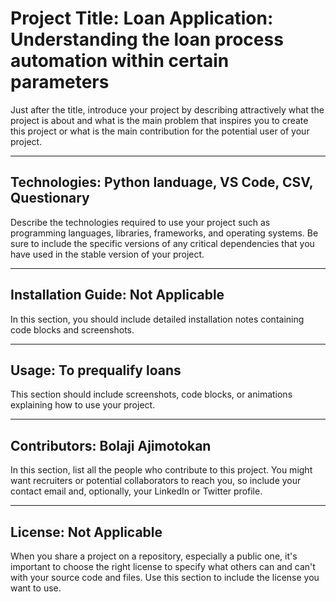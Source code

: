 # Project Title: Loan Application: Understanding the loan process automation within certain parameters

Just after the title, introduce your project by describing attractively what the project is about and what is the main problem that inspires you to create this project or what is the main contribution for the potential user of your project.

---

## Technologies: Python landuage, VS Code, CSV, Questionary

Describe the technologies required to use your project such as programming languages, libraries, frameworks, and operating systems. Be sure to include the specific versions of any critical dependencies that you have used in the stable version of your project.

---

## Installation Guide: Not Applicable

In this section, you should include detailed installation notes containing code blocks and screenshots.

---

## Usage: To prequalify loans

This section should include screenshots, code blocks, or animations explaining how to use your project.

---

## Contributors: Bolaji Ajimotokan

In this section, list all the people who contribute to this project. You might want recruiters or potential collaborators to reach you, so include your contact email and, optionally, your LinkedIn or Twitter profile.

---

## License: Not Applicable

When you share a project on a repository, especially a public one, it's important to choose the right license to specify what others can and can't with your source code and files. Use this section to include the license you want to use.
